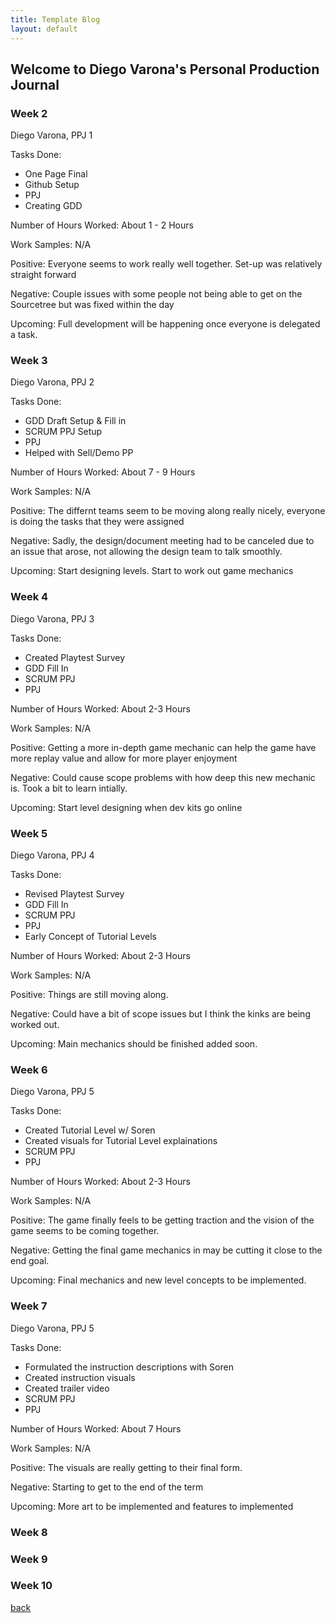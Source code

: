 ```yaml
---
title: Template Blog
layout: default
---
```


## Welcome to Diego Varona's Personal Production Journal

### Week 2

Diego Varona, PPJ 1

Tasks Done:
* One Page Final
* Github Setup
* PPJ
* Creating GDD

Number of Hours Worked:
About 1 - 2 Hours

Work Samples:
N/A


Positive: Everyone seems to work really well together. Set-up was relatively straight forward


Negative: Couple issues with some people not being able to get on the Sourcetree but was fixed within the day


Upcoming: Full development will be happening once everyone is delegated a task.

### Week 3

Diego Varona, PPJ 2

Tasks Done:
* GDD Draft Setup & Fill in
* SCRUM PPJ Setup
* PPJ
* Helped with Sell/Demo PP

Number of Hours Worked:
About 7 - 9 Hours

Work Samples:
N/A


Positive: The differnt teams seem to be moving along really nicely, everyone is doing the tasks that they were assigned


Negative: Sadly, the design/document meeting had to be canceled due to an issue that arose, not allowing the design team to talk smoothly. 


Upcoming: Start designing levels. Start to work out game mechanics

### Week 4

Diego Varona, PPJ 3

Tasks Done:
* Created Playtest Survey
* GDD Fill In
* SCRUM PPJ
* PPJ

Number of Hours Worked:
About 2-3 Hours

Work Samples:
N/A


Positive: Getting a more in-depth game mechanic can help the game have more replay value and allow for more player enjoyment


Negative: Could cause scope problems with how deep this new mechanic is. Took a bit to learn intially. 


Upcoming: Start level designing when dev kits go online


### Week 5

Diego Varona, PPJ 4

Tasks Done:
* Revised Playtest Survey
* GDD Fill In
* SCRUM PPJ
* PPJ
* Early Concept of Tutorial Levels

Number of Hours Worked:
About 2-3 Hours

Work Samples:
N/A


Positive: Things are still moving along.


Negative: Could have a bit of scope issues but I think the kinks are being worked out. 


Upcoming: Main mechanics should be finished added soon.

### Week 6

Diego Varona, PPJ 5

Tasks Done:
* Created Tutorial Level w/ Soren
* Created visuals for Tutorial Level explainations
* SCRUM PPJ
* PPJ

Number of Hours Worked:
About 2-3 Hours

Work Samples:
N/A

Positive: The game finally feels to be getting traction and the vision of the game seems to be coming together.


Negative: Getting the final game mechanics in may be cutting it close to the end goal.


Upcoming: Final mechanics and new level concepts to be implemented.

### Week 7

Diego Varona, PPJ 5

Tasks Done:
* Formulated the instruction descriptions with Soren
* Created instruction visuals
* Created trailer video
* SCRUM PPJ
* PPJ

Number of Hours Worked:
About 7 Hours

Work Samples:
N/A

Positive: The visuals are really getting to their final form.


Negative: Starting to get to the end of the term


Upcoming: More art to be implemented and features to implemented

### Week 8

### Week 9

### Week 10

[back](Blogs.html)
